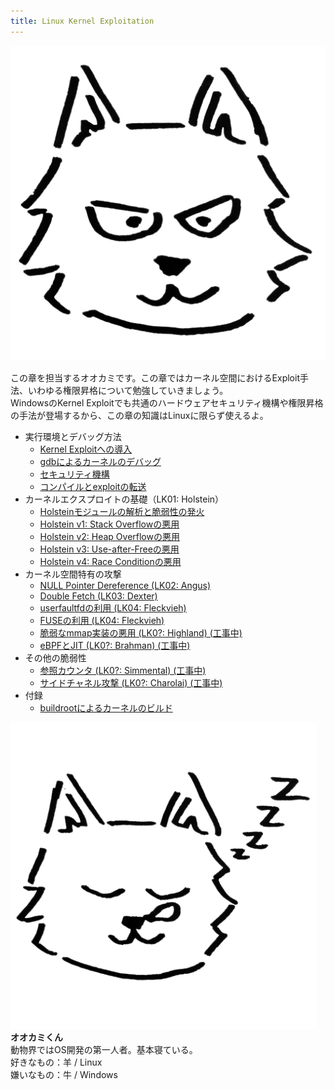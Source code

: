 ```yaml
---
title: Linux Kernel Exploitation
---
```


<div class="balloon_l">
  <div class="faceicon"><img src="img/wolf_normal.png" alt="オオカミくん" ></div>
  <p class="says">
  この章を担当するオオカミです。この章ではカーネル空間におけるExploit手法、いわゆる権限昇格について勉強していきましょう。<br>
  WindowsのKernel Exploitでも共通のハードウェアセキュリティ機構や権限昇格の手法が登場するから、この章の知識はLinuxに限らず使えるよ。
  </p>
</div>

- 実行環境とデバッグ方法
  - [Kernel Exploitへの導入](introduction/introduction.html)
  - [gdbによるカーネルのデバッグ](introduction/debugging.html)
  - [セキュリティ機構](introduction/security.html)
  - [コンパイルとexploitの転送](introduction/compile-and-transfer.html)
- カーネルエクスプロイトの基礎（LK01: Holstein）
  - [Holsteinモジュールの解析と脆弱性の発火](LK01/welcome-to-holstein.html)
  - [Holstein v1: Stack Overflowの悪用](LK01/stack_overflow.html)
  - [Holstein v2: Heap Overflowの悪用](LK01/heap_overflow.html)
  - [Holstein v3: Use-after-Freeの悪用](LK01/use_after_free.html)
  - [Holstein v4: Race Conditionの悪用](LK01/race_condition.html)
- カーネル空間特有の攻撃
  - [NULL Pointer Dereference (LK02: Angus)](LK02/null_ptr_deref.html)
  - [Double Fetch (LK03: Dexter)](LK03/double_fetch.html)
  - [userfaultfdの利用 (LK04: Fleckvieh)](LK04/uffd.html)
  - [FUSEの利用 (LK04: Fleckvieh)](LK04/fuse.html)
  - [脆弱なmmap実装の悪用 (LK0?: Highland) (工事中)](#)
  - [eBPFとJIT (LK0?: Brahman) (工事中)](#)
- その他の脆弱性
  - [参照カウンタ (LK0?: Simmental) (工事中)](#)
  - [サイドチャネル攻撃 (LK0?: Charolai) (工事中)](#)
- 付録
  - [buildrootによるカーネルのビルド](appendix/buildroot.html)

<div class="column" title="講師プロフィール">
  <div style="overflow: hidden">
    <div style="float: left; margin-right: 1em;" class="faceicon">
      <img src="img/wolf_suyasuya.png" alt="オオカミくん" >
    </div>
    <div style="float: left;">
      <b>オオカミくん</b><br>
      動物界ではOS開発の第一人者。基本寝ている。<br>
      好きなもの：羊 / Linux<br>
      嫌いなもの：牛 / Windows
    </div>
  </div>
</div>
